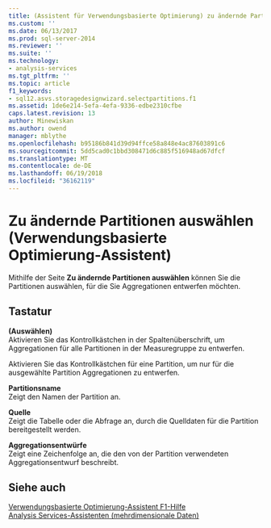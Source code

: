 ```yaml
---
title: (Assistent für Verwendungsbasierte Optimierung) zu ändernde Partitionen auswählen | Microsoft Docs
ms.custom: ''
ms.date: 06/13/2017
ms.prod: sql-server-2014
ms.reviewer: ''
ms.suite: ''
ms.technology:
- analysis-services
ms.tgt_pltfrm: ''
ms.topic: article
f1_keywords:
- sql12.asvs.storagedesignwizard.selectpartitions.f1
ms.assetid: 1de6e214-5efa-4efa-9336-edbe2310cfbe
caps.latest.revision: 13
author: Minewiskan
ms.author: owend
manager: mblythe
ms.openlocfilehash: b95186b841d39d94ffce58a848e4ac87603891c6
ms.sourcegitcommit: 5dd5cad0c1bbd308471d6c885f516948ad67dfcf
ms.translationtype: MT
ms.contentlocale: de-DE
ms.lasthandoff: 06/19/2018
ms.locfileid: "36162119"
---
```

# <a name="select-partitions-to-modify-usage-based-optimization-wizard"></a>Zu ändernde Partitionen auswählen (Verwendungsbasierte Optimierung-Assistent)
  Mithilfe der Seite **Zu ändernde Partitionen auswählen** können Sie die Partitionen auswählen, für die Sie Aggregationen entwerfen möchten.  
  
## <a name="options"></a>Tastatur  
 **(Auswählen)**  
 Aktivieren Sie das Kontrollkästchen in der Spaltenüberschrift, um Aggregationen für alle Partitionen in der Measuregruppe zu entwerfen.  
  
 Aktivieren Sie das Kontrollkästchen für eine Partition, um nur für die ausgewählte Partition Aggregationen zu entwerfen.  
  
 **Partitionsname**  
 Zeigt den Namen der Partition an.  
  
 **Quelle**  
 Zeigt die Tabelle oder die Abfrage an, durch die Quelldaten für die Partition bereitgestellt werden.  
  
 **Aggregationsentwürfe**  
 Zeigt eine Zeichenfolge an, die den von der Partition verwendeten Aggregationsentwurf beschreibt.  
  
## <a name="see-also"></a>Siehe auch  
 [Verwendungsbasierte Optimierung-Assistent F1-Hilfe](usage-based-optimization-wizard-f1-help.md)   
 [Analysis Services-Assistenten &#40;mehrdimensionale Daten&#41;](analysis-services-wizards-multidimensional-data.md)  
  
  